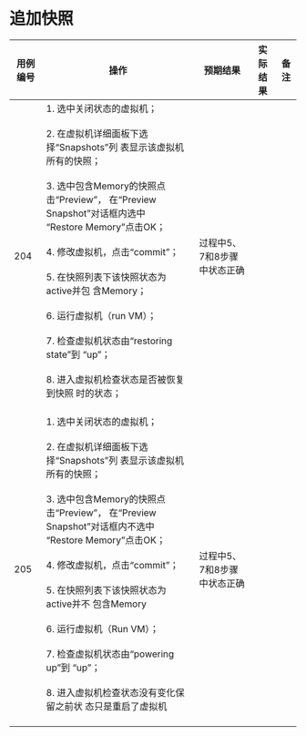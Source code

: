 # 追加快照

|用例编号|操作|预期结果|实际结果|备注|
|--------|----|--------|--------|----|
|204|1.  选中关闭状态的虚拟机；<br/><br/>2.  在虚拟机详细面板下选择“Snapshots”列 表显示该虚拟机所有的快照；<br/><br/>3.  选中包含Memory的快照点击“Preview”， 在“Preview Snapshot”对话框内选中<br/>    “Restore Memory”点击OK；<br/><br/>4.  修改虚拟机，点击“commit”；<br/><br/>5.  在快照列表下该快照状态为active并包 含Memory；<br/><br/>6.  运行虚拟机（run VM）；<br/><br/>7.  检查虚拟机状态由“restoring state”到 “up”；<br/><br/>8.  进入虚拟机检查状态是否被恢复到快照 时的状态；<br/><br/>|过程中5、7和8步骤中状态正确|||
|205|1.  选中关闭状态的虚拟机；<br/><br/>2.  在虚拟机详细面板下选择“Snapshots”列 表显示该虚拟机所有的快照；<br/><br/>3.  选中包含Memory的快照点击“Preview”， 在“Preview<br/>    Snapshot”对话框内不选中 “Restore Memory”点击OK；<br/><br/>4.  修改虚拟机，点击“commit”；<br/><br/>5.  在快照列表下该快照状态为active并不 包含Memory<br/><br/>6.  运行虚拟机（Run VM）；<br/><br/>7.  检查虚拟机状态由“powering up”到 “up”；<br/><br/>8.  进入虚拟机检查状态没有变化保留之前状 态只是重启了虚拟机<br/><br/>|过程中5、7和8步骤中状态正确|||

